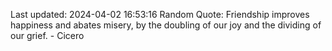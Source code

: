 Last updated: 2024-04-02 16:53:16
Random Quote: Friendship improves happiness and abates misery, by the doubling of our joy and the dividing of our grief. - Cicero
